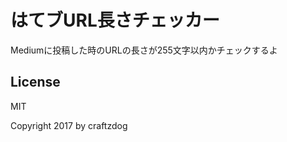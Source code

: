 はてブURL長さチェッカー
========================

Mediumに投稿した時のURLの長さが255文字以内かチェックするよ

## License

MIT

Copyright 2017 by craftzdog
